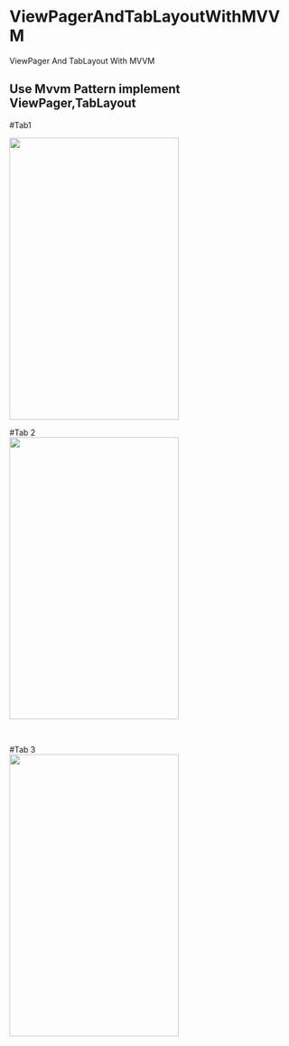 # ViewPagerAndTabLayoutWithMVVM
ViewPager And TabLayout With MVVM   

## Use Mvvm Pattern implement ViewPager,TabLayout



#Tab1  

<img src="./image/tab1.png" width="300" height="500">  

<br/>

#Tab 2  
<img src="./image/tab2.png" width="300" height="500">  

<br/>  

#Tab 3  
<img src="./image/tab3.png" width="300" height="500">  
